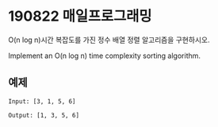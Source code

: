 # 190822 매일프로그래밍

O(n log n)시간 복잡도를 가진 정수 배열 정렬 알고리즘을 구현하시오.

Implement an O(n log n) time complexity sorting algorithm.

 
## 예제
```
Input: [3, 1, 5, 6]

Output: [1, 3, 5, 6]
```